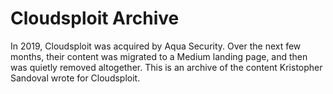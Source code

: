 # Cloudsploit Archive
In 2019, Cloudsploit was acquired by Aqua Security. Over the next few months, their content was migrated to a Medium landing page, and then was quietly removed altogether. This is an archive of the content Kristopher Sandoval wrote for Cloudsploit.
